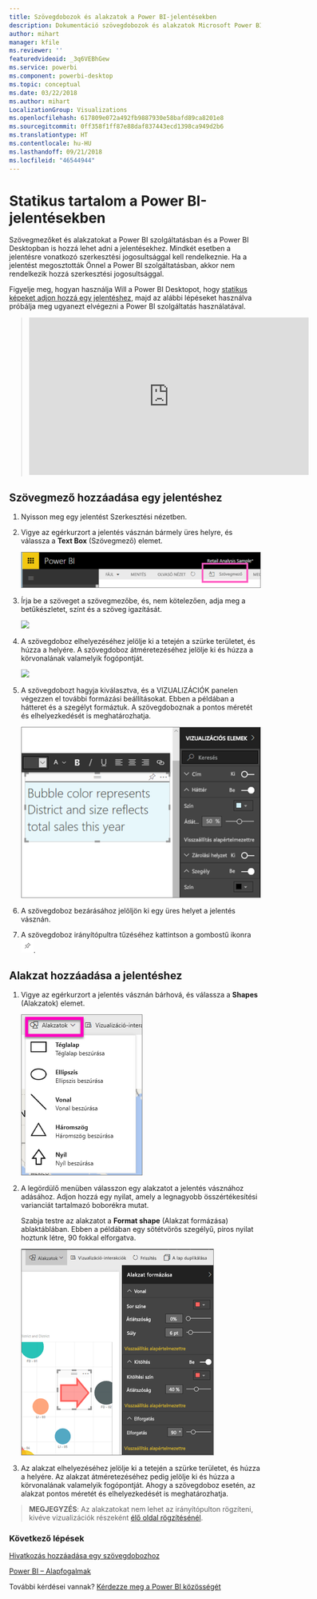 ```yaml
---
title: Szövegdobozok és alakzatok a Power BI-jelentésekben
description: Dokumentáció szövegdobozok és alakzatok Microsoft Power BI szolgáltatással történő hozzáadásáról és létrehozásáról a jelentésekben.
author: mihart
manager: kfile
ms.reviewer: ''
featuredvideoid: _3q6VEBhGew
ms.service: powerbi
ms.component: powerbi-desktop
ms.topic: conceptual
ms.date: 03/22/2018
ms.author: mihart
LocalizationGroup: Visualizations
ms.openlocfilehash: 617809e072a492fb9887930e58bafd89ca8201e8
ms.sourcegitcommit: 0ff358f1ff87e88daf837443ecd1398ca949d2b6
ms.translationtype: HT
ms.contentlocale: hu-HU
ms.lasthandoff: 09/21/2018
ms.locfileid: "46544944"
---
```

# <a name="static-content-in-power-bi-reports"></a>Statikus tartalom a Power BI-jelentésekben
Szövegmezőket és alakzatokat a Power BI szolgáltatásban és a Power BI Desktopban is hozzá lehet adni a jelentésekhez. Mindkét esetben a jelentésre vonatkozó szerkesztési jogosultsággal kell rendelkeznie. Ha a jelentést megosztották Önnel a Power BI szolgáltatásban, akkor nem rendelkezik hozzá szerkesztési jogosultsággal. 

Figyelje meg, hogyan használja Will a Power BI Desktopot, hogy [statikus képeket adjon hozzá egy jelentéshez](guided-learning/visualizations.yml?tutorial-step=11), majd az alábbi lépéseket használva próbálja meg ugyanezt elvégezni a Power BI szolgáltatás használatával.
> 
> <iframe width="560" height="315" src="https://www.youtube.com/embed/_3q6VEBhGew" frameborder="0" allowfullscreen></iframe>
> 

## <a name="add-a-text-box-to-a-report"></a>Szövegmező hozzáadása egy jelentéshez
1. Nyisson meg egy jelentést Szerkesztési nézetben.

2. Vigye az egérkurzort a jelentés vásznán bármely üres helyre, és válassza a **Text Box** (Szövegmező) elemet.
   
   ![](media/power-bi-reports-add-text-and-shapes/pbi_textbox.png)
2. Írja be a szöveget a szövegmezőbe, és, nem kötelezően, adja meg a betűkészletet, színt és a szöveg igazítását. 
   
   ![](media/power-bi-reports-add-text-and-shapes/pbi_textbox2new.png)
3. A szövegdoboz elhelyezéséhez jelölje ki a tetején a szürke területet, és húzza a helyére. A szövegdoboz átméretezéséhez jelölje ki és húzza a körvonalának valamelyik fogópontját. 
   
   ![](media/power-bi-reports-add-text-and-shapes/textboxsmaller.gif)

4. A szövegdobozt hagyja kiválasztva, és a VIZUALIZÁCIÓK panelen végezzen el további formázási beállításokat. Ebben a példában a hátteret és a szegélyt formáztuk. A szövegdoboznak a pontos méretét és elhelyezkedését is meghatározhatja.  

   ![](media/power-bi-reports-add-text-and-shapes/power-bi-borders.png)

5. A szövegdoboz bezárásához jelöljön ki egy üres helyet a jelentés vásznán. 

5. A szövegdoboz irányítópultra tűzéséhez kattintson a gombostű ikonra ![](media/power-bi-reports-add-text-and-shapes/pbi_pintile.png). 

## <a name="add-a-shape-to-a-report"></a>Alakzat hozzáadása a jelentéshez
1. Vigye az egérkurzort a jelentés vásznán bárhová, és válassza a **Shapes** (Alakzatok) elemet.
   
   ![](media/power-bi-reports-add-text-and-shapes/power-bi-shapes.png)
2. A legördülő menüben válasszon egy alakzatot a jelentés vásznához adásához. Adjon hozzá egy nyilat, amely a legnagyobb összértékesítési varianciát tartalmazó boborékra mutat. 
   
   Szabja testre az alakzatot a **Format shape** (Alakzat formázása) ablaktáblában. Ebben a példában egy sötétvörös szegélyű, piros nyilat hoztunk létre, 90 fokkal elforgatva.
   
   ![](media/power-bi-reports-add-text-and-shapes/power-bi-arrrow.png)
3. Az alakzat elhelyezéséhez jelölje ki a tetején a szürke területet, és húzza a helyére. Az alakzat átméretezéséhez pedig jelölje ki és húzza a körvonalának valamelyik fogópontját. Ahogy a szövegdoboz esetén, az alakzat pontos méretét és elhelyezkedését is meghatározhatja.

> **MEGJEGYZÉS**: Az alakzatokat nem lehet az irányítópulton rögzíteni, kivéve vizualizációk részeként [élő oldal rögzítésénél](service-dashboard-pin-live-tile-from-report.md). 
> 
> 

### <a name="next-steps"></a>Következő lépések
[Hivatkozás hozzáadása egy szövegdobozhoz](service-add-hyperlink-to-text-box.md)

[Power BI – Alapfogalmak](consumer/end-user-basic-concepts.md)

További kérdései vannak? [Kérdezze meg a Power BI közösségét](http://community.powerbi.com/)
